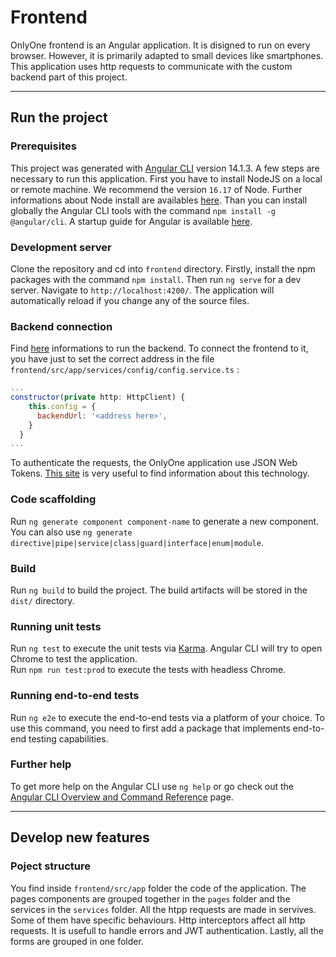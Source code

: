 # Frontend

OnlyOne frontend is an Angular application. It is disigned to run on every browser. However, it is primarily adapted to small devices like smartphones. This application uses http requests to communicate with the custom backend part of this project. 

---

## Run the project
### Prerequisites

This project was generated with [Angular CLI](https://github.com/angular/angular-cli) version 14.1.3. 
A few steps are necessary to run this application. First you have to install NodeJS on a local or remote machine. We recommend the version `16.17` of Node. Further informations about Node install are availables [here](https://nodejs.org/en/). 
Than you can install globally the Angular CLI tools with the command `npm install -g @angular/cli`. A startup guide for Angular is available [here](https://angular.io/guide/setup-local). 

### Development server

Clone the repository and cd into `frontend` directory. Firstly, install the npm packages with the command `npm install`. Then run `ng serve` for a dev server. Navigate to `http://localhost:4200/`. The application will automatically reload if you change any of the source files.

### Backend connection

Find [here](https://github.com/OneSock-inc/OnlyOne/tree/main/backend#user-instruction) informations to run the backend. 
To connect the frontend to it, you have just to set the correct address in the file `frontend/src/app/services/config/config.service.ts` :

```js
...
constructor(private http: HttpClient) { 
    this.config = {
      backendUrl: '<address here>',
    }
  }
...
```
To authenticate the requests, the OnlyOne application use JSON Web Tokens. [This site](https://jwt.io/) is very useful to find information about this technology.

### Code scaffolding

Run `ng generate component component-name` to generate a new component. You can also use `ng generate directive|pipe|service|class|guard|interface|enum|module`.

### Build

Run `ng build` to build the project. The build artifacts will be stored in the `dist/` directory.

### Running unit tests

Run `ng test` to execute the unit tests via [Karma](https://karma-runner.github.io). Angular CLI will try to open Chrome to test the application.  
Run `npm run test:prod` to execute the tests with headless Chrome.

### Running end-to-end tests

Run `ng e2e` to execute the end-to-end tests via a platform of your choice. To use this command, you need to first add a package that implements end-to-end testing capabilities.

### Further help

To get more help on the Angular CLI use `ng help` or go check out the [Angular CLI Overview and Command Reference](https://angular.io/cli) page.

---
## Develop new features
### Poject structure

You find inside `frontend/src/app` folder the code of the application. The pages components are grouped together in the `pages` folder and the services in the `services` folder. 
All the htpp requests are made in servives. Some of them have specific behaviours. Http interceptors affect all http requests. It is usefull to handle errors and JWT authentication. 
Lastly, all the forms are grouped in one folder.